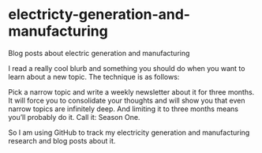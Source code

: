 # electricty-generation-and-manufacturing
Blog posts about electric generation and manufacturing

I read a really cool blurb and something you should do when you want to learn about a new topic. The technique is as follows:

Pick a narrow topic and write a weekly newsletter about it for three months. It will force you to consolidate your thoughts and will show you that even narrow topics are infinitely deep. And limiting it to three months means you’ll probably do it. Call it: Season One.

So I am using GitHub to track my electricity generation and manufacturing research and blog posts about it.


